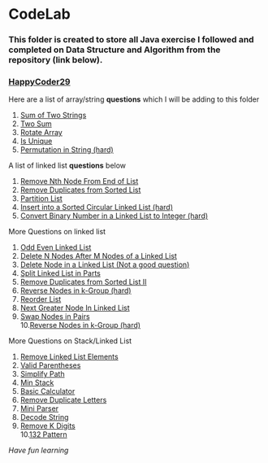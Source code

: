 # CodeLab

### This folder is created to store all Java exercise I followed and completed on Data Structure and Algorithm from the repository (link below). 

### [HappyCoder29](https://github.com/HappyCoder29/CodeLab-Fall-2020/blob/master/README.md)

Here are a list of array/string **questions** which I will be adding to this folder
1. [Sum of Two Strings](https://leetcode.com/problems/add-strings/)
2. [Two Sum](https://leetcode.com/problems/two-sum/solution/)
3. [Rotate Array](https://leetcode.com/problems/rotate-array/)
4. [Is Unique](https://www.geeksforgeeks.org/determine-string-unique-characters/)
5. [Permutation in String (hard)](https://leetcode.com/problems/permutation-in-string/)

A list of linked list **questions** below
1. [Remove Nth Node From End of List](https://leetcode.com/problems/remove-nth-node-from-end-of-list/)
2. [Remove Duplicates from Sorted List](https://leetcode.com/problems/remove-duplicates-from-sorted-list/) 
3. [Partition List](https://leetcode.com/problems/partition-list/)
4. [Insert into a Sorted Circular Linked List (hard)](https://leetcode.com/problems/insert-into-a-sorted-circular-linked-list/)
5. [Convert Binary Number in a Linked List to Integer (hard)](https://leetcode.com/problems/convert-binary-number-in-a-linked-list-to-integer/)

More Questions on linked list
1. [Odd Even Linked List](https://leetcode.com/problems/odd-even-linked-list/)
2. [Delete N Nodes After M Nodes of a Linked List](https://leetcode.com/problems/delete-n-nodes-after-m-nodes-of-a-linked-list/)
3. [Delete Node in a Linked List (Not a good question)](https://leetcode.com/problems/delete-node-in-a-linked-list/)
4. [Split Linked List in Parts](https://leetcode.com/problems/split-linked-list-in-parts/)
5. [Remove Duplicates from Sorted List II](https://leetcode.com/problems/remove-duplicates-from-sorted-list-ii/)
6. [Reverse Nodes in k-Group (hard)](https://leetcode.com/problems/reverse-nodes-in-k-group/)
7. [Reorder List](https://leetcode.com/problems/reorder-list/)
8. [Next Greater Node In Linked List](https://leetcode.com/problems/next-greater-node-in-linked-list/)
9. [Swap Nodes in Pairs](https://leetcode.com/problems/swap-nodes-in-pairs/)  
10.[Reverse Nodes in k-Group (hard)](https://leetcode.com/problems/reverse-nodes-in-k-group/)

More Questions on Stack/Linked List
1. [Remove Linked List Elements](https://leetcode.com/problems/remove-linked-list-elements/)
2. [Valid Parentheses](https://leetcode.com/problems/valid-parentheses/)
3. [Simplify Path](https://leetcode.com/problems/simplify-path/)
4. [Min Stack](https://leetcode.com/problems/min-stack/)
5. [Basic Calculator](https://leetcode.com/problems/basic-calculator/)
6. [Remove Duplicate Letters](https://leetcode.com/problems/remove-duplicate-letters/)
7. [Mini Parser](https://leetcode.com/problems/mini-parser/)
8. [Decode String](https://leetcode.com/problems/decode-string/)
9. [Remove K Digits](https://leetcode.com/problems/remove-k-digits/)   
10.[132 Pattern](https://leetcode.com/problems/132-pattern/)  

_Have fun learning_

